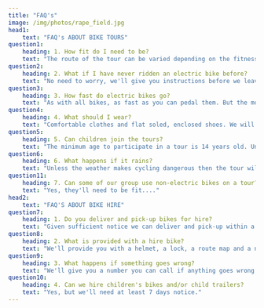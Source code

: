 ```yaml
---
title: "FAQ's"
image: /img/photos/rape_field.jpg
head1: 
    text: "FAQ's ABOUT BIKE TOURS"
question1:
    heading: 1. How fit do I need to be?
    text: "The route of the tour can be varied depending on the fitness levels of the group, but because the tours are on electric mountain bikes, they are suitable for people of mixed fitness levels. If you are able to walk briskly you'll be fine."
question2:
    heading: 2. What if I have never ridden an electric bike before?
    text: "No need to worry, we'll give you instructions before we leave and the first part of the tour will be on a quiet section of road where you can get used to the bike"
question3:
    heading: 3. How fast do electric bikes go?
    text: "As with all bikes, as fast as you can pedal them. But the motor will only provide assistance up to 15mph (25km/h)."
question4:
    heading: 4. What should I wear?
    text: "Comfortable clothes and flat soled, enclosed shoes. We will provide you with a helmet."
question5:
    heading: 5. Can children join the tours?
    text: "The minimum age to participate in a tour is 14 years old. Under 16 year olds must be accompanied by an adult parent or guardian."
question6:
    heading: 6. What happens if it rains?
    text: "Unless the weather makes cycling dangerous then the tour will go ahead."
question11:
    heading: 7. Can some of our group use non-electric bikes on a tour?
    text: "Yes, they'll need to be fit...."
head2: 
    text: "FAQ'S ABOUT BIKE HIRE" 
question7:
    heading: 1. Do you deliver and pick-up bikes for hire?
    text: "Given sufficient notice we can deliver and pick-up within a 6 mile (10km) radius of Hambledon, Surrey, provided the booking is for a minimum of 2 bikes. We will also deliver and pick up at the following locations: <br><br>The Merry Harriers, Hambledon<br>Hambledon Village Shop<br>The Crown Inn, Chiddingfold<br>The Swan Inn, Chiddingfold<br>The Mulberry Inn, Chiddingfold<br>Lythe Hill Hotel, Haslemere<br>Heath Hall Farm, Bowlhead Green<br>The Inn on the Lake, Godalming<br>Kings Arms, Godalming<br>Witley Railway Station<br>Milford Railway Station"
question8:
    heading: 2. What is provided with a hire bike?
    text: "We'll provide you with a helmet, a lock, a route map and a number to call in case of problems."
question9:
    heading: 3. What happens if something goes wrong?
    text: "We'll give you a number you can call if anything goes wrong. If necessary we'll come out to repair a bike or to pick you up. A pick up will normally incur a £15 charge."
question10:
    heading: 4. Can we hire children's bikes and/or child trailers?
    text: "Yes, but we'll need at least 7 days notice."
---
```


